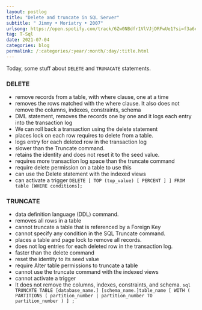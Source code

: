 ```yaml
---
layout: postlog
title: "Delete and truncate in SQL Server"
subtitle: " Jimmy • Moriatry • 2007"
urlsong: https://open.spotify.com/track/6Zw0NBdfr1VlVJjDRFwUe1?si=f3a6ed6397034103
tag: T-Sql
date: 2021-07-04
categories: blog
permalink: /:categories/:year/:month/:day/:title.html
---
```


Today, some stuff about `DELETE` and `TRUNACATE` statements. 
### DELETE
- remove records from a table, with where clause, one at a time
- removes the rows matched with the where clause. It also does not remove the columns, indexes, constraints, schema
- DML statement, removes the records one by one and it logs each entry into the transaction log
- We can roll back a transaction using the delete statement
- places lock on each row requires to delete from a table.
- logs entry for each deleted row in the transaction log
- slower than the Truncate command.
- retains the identity and does not reset it to the seed value.
- requires more transaction log space than the truncate command
- require delete permission on a table to use this
- can use the Delete statement with the indexed views
- can activate a trigger
        ```
        DELETE [ TOP (top_value) [ PERCENT ] ]
        FROM table
        [WHERE conditions];
        ```

### TRUNCATE
- data definition language (DDL) command.
- removes all rows in a table
- cannot truncate a table that is referenced by a Foreign Key
- cannot specify any condition in the SQL Truncate command.
- places a table and page lock to remove all records.
- does not log entries for each deleted row in the transaction log.
- faster than the delete command
- reset the identity to its seed value
- require Alter table permissions to truncate a table
- cannot use the truncate command with the indexed views
- cannot activate a trigger
- It does not remove the columns, indexes, constraints, and schema.
        ```sql
        TRUNCATE TABLE [database_name.] [schema_name.]table_name
        [ WITH ( PARTITIONS ( partition_number | partition_number TO partition_number ) ] ;
        ```
